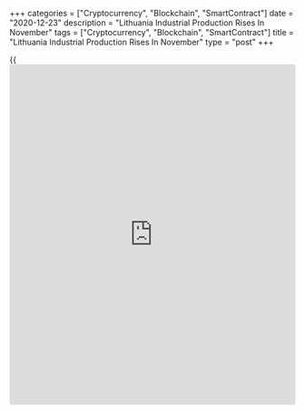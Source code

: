 +++
categories = ["Cryptocurrency", "Blockchain", "SmartContract"]
date = "2020-12-23"
description = "Lithuania Industrial Production Rises In November"
tags = ["Cryptocurrency", "Blockchain", "SmartContract"]
title = "Lithuania Industrial Production Rises In November"
type = "post"
+++

{{<iframe id="large-banner" src="https://www.bounty.group/#slide=14.0" width="100%" height="600" scrolling="no" style="border: 0px solid rgb(216, 221, 230); border-radius: 3px;">}}

Lithuania's industrial production rose in November, figures from
Statistics Lithuania showed on Wednesday.

Industrial production rose a working-day adjusted 0.1 percent year-on-
year in November.

Manufacturing output grew 0.1 percent annually in November. Excluding
refined petroleum, manufacturing increased 3.2 percent.

Production in mining and quarrying gained 22.2 percent.

Meanwhile, production in water supply, and waste management decreased
1.5 percent and those of electricity, gas, steam and air conditioning
supply fell 2.7 percent.

Among the major industrial groupings, production of energy declined 9.6
percent and that of consumer durables rose 2.9 percent in November.
Production of capital goods declined 1.4 percent.

Meanwhile, production of intermediate goods grew 8.9 percent and those
of durable goods increased 4.7 percent.

On a monthly basis, industrial production fell a seasonally and working-
day adjusted 1.3 percent in November.

On an unadjusted basis, industrial production rose 0.9 percent yearly in
November and declined 1.2 percent from a month ago.

For comments and feedback [contact](https://www.playgroundfx.com/contact/): editorial@rtt[news](https://www.letsplayfx.com/blog/forex-news-website/).com

[Economic News][1]

 **What parts of the world are seeing the best (and worst) economic
performances lately? Click[here][2] to check out our [Econ Scorecard][2]
and find out! See up-to-the-moment [ranking](https://www.playgroundfx.com/blog/crypto-exchange-ranking/)s for the best and worst
performers in [GDP][3], [unemployment rate][4], [inflation][5] and much
more.**

   1. www.rtt[news](https://www.letsplayfx.com/blog/forex-news-website/).com/Content/EconomicNews.aspx
   2. www.rtt[news](https://www.letsplayfx.com/blog/forex-news-website/).com/economic-scorecard/world-rank/retail-sales/highest-performance.aspx
   3. www.rtt[news](https://www.letsplayfx.com/blog/forex-news-website/).com/economic-scorecard/world-rank/GDP/highest-performance.aspx
   4. www.rtt[news](https://www.letsplayfx.com/blog/forex-news-website/).com/economic-scorecard/world-rank/unemployment-rate/lowest-performance.aspx
   5. www.rtt[news](https://www.letsplayfx.com/blog/forex-news-website/).com/economic-scorecard/world-rank/CPI/highest-performance.aspx